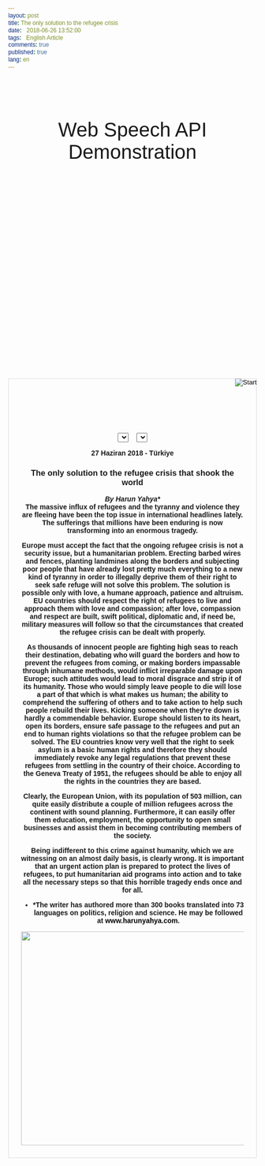```yaml
---
layout: post
title: The only solution to the refugee crisis
date:   2018-06-26 13:52:00
tags:   English Article 
comments: true
published: true
lang: en
---
```

  
<br>
<script src="//cdnjs.cloudflare.com/ajax/libs/jquery/1.8.3/jquery.min.js"></script>




  
<style>
  * {
    font-family: Verdana, Arial, sans-serif;
  }
  a:link {
    color:#000;
    text-decoration: none;
  }
  a:visited {
    color:#000;
  }
  a:hover {
    color:#33F;
  }
  .button {
    background: -webkit-linear-gradient(top,#008dfd 0,#0370ea 100%);
    border: 1px solid #076bd2;
    border-radius: 3px;
    color: #fff;
    display: none;
    font-size: 13px;
    font-weight: bold;
    line-height: 1.3;
    padding: 8px 25px;
    text-align: center;
    text-shadow: 1px 1px 1px #076bd2;
    letter-spacing: normal;
  }
  .center {
    padding: 10px;
    text-align: center;
  }
  .final {
    color: black;
    padding-right: 3px; 
  }
  .interim {
    color: gray;
  }
  .info {
    font-size: 14px;
    text-align: center;
    color: #777;
    display: none;
  }
  .right {
    float: right;
  }
  .sidebyside {
    display: inline-block;
    width: 45%;
    min-height: 40px;
    text-align: left;
    vertical-align: top;
  }
  #headline {
    font-size: 40px;
    font-weight: 300;
  }
  #info {
    font-size: 20px;
    text-align: center;
    color: #777;
    visibility: hidden;
  }
  #results {
    font-size: 14px;
    font-weight: bold;
    border: 1px solid #ddd;
    padding: 15px;
    text-align: left;
    min-height: 150px;
  }
  #start_button {
    border: 0;
    background-color:transparent;
    padding: 0;
  }
</style>


<h2 class="center" id="headline">
  <a href="http://dvcs.w3.org/hg/speech-api/raw-file/tip/speechapi.html">
    </a>Web Speech API Demonstration</h2>
<div id="info">
  <p id="info_start">Click on the microphone icon and begin speaking.</p>
  <p id="info_speak_now">Speak now.</p>
  <p id="info_no_speech">No speech was detected. You may need to adjust your
    <a href="//support.google.com/chrome/bin/answer.py?hl=en&amp;answer=1407892">
      microphone settings</a>.</p>
  <p id="info_no_microphone" style="display:none">
    No microphone was found. Ensure that a microphone is installed and that
    <a href="//support.google.com/chrome/bin/answer.py?hl=en&amp;answer=1407892">
    microphone settings</a> are configured correctly.</p>
  <p id="info_allow">Click the "Allow" button above to enable your microphone.</p>
  <p id="info_denied">Permission to use microphone was denied.</p>
  <p id="info_blocked">Permission to use microphone is blocked. To change,
    go to chrome://settings/contentExceptions#media-stream</p>
  <p id="info_upgrade">Web Speech API is not supported by this browser.
     Upgrade to <a href="//www.google.com/chrome">Chrome</a>
     version 25 or later.</p>
</div>
<div class="right">
  <button id="start_button" onclick="startButton(event)">
    <img id="start_img" src="//vdemir.github.io/images/mic.gif" alt="Start"></button>
</div>
<div id="results">
  <span id="final_span" class="final"></span>
  <span id="interim_span" class="interim"></span>
  <p>
<div></div>
<div class="center">
  <div class="sidebyside" style="text-align:right">
    <button id="copy_button" class="button" onclick="copyButton()">
      Copy and Paste</button>
    <div id="copy_info" class="info">
      Press Control-C to copy text.<br>(Command-C on Mac.)
    </div>
  </div>
  <div class="sidebyside">
    <button id="email_button" class="button" onclick="emailButton()">
      Create Email</button>
    <div id="email_info" class="info">
      Text sent to default email application.<br>
      (See chrome://settings/handlers to change.)
    </div>
  </div>
  <p>
  <div id="div_language">
    <select id="select_language" onchange="updateCountry()"></select>
    &nbsp;&nbsp;
    <select id="select_dialect"></select>
  </div>
  <div></div>
<script>
var langs =
[['Türkçe',         ['tr-TR']],
 ['English',        ['en-US', 'United States'],
                    ['en-GB', 'United Kingdom']]];

for (var i = 0; i < langs.length; i++) {
  select_language.options[i] = new Option(langs[i][0], i);
}
select_language.selectedIndex = 1;
updateCountry();
select_dialect.selectedIndex = 1;
showInfo('info_start');

function updateCountry() {
  for (var i = select_dialect.options.length - 1; i >= 0; i--) {
    select_dialect.remove(i);
  }
  var list = langs[select_language.selectedIndex];
  for (var i = 1; i < list.length; i++) {
    select_dialect.options.add(new Option(list[i][1], list[i][0]));
  }
  select_dialect.style.visibility = list[1].length == 1 ? 'hidden' : 'visible';
}

var create_email = false;
var final_transcript = '';
var recognizing = false;
var ignore_onend;
var start_timestamp;
if (!('webkitSpeechRecognition' in window)) {
  upgrade();
} else {
  start_button.style.display = 'inline-block';
  var recognition = new webkitSpeechRecognition();
  recognition.continuous = true;
  recognition.interimResults = true;

  recognition.onstart = function() {
    recognizing = true;
    showInfo('info_speak_now');
    start_img.src = '//vdemir.github.io/images/mic-animate.gif';
  };

  recognition.onerror = function(event) {
    if (event.error == 'no-speech') {
      start_img.src = '//vdemir.github.io/images/mic.gif';
      showInfo('info_no_speech');
      ignore_onend = true;
    }
    if (event.error == 'audio-capture') {
      start_img.src = '//vdemir.github.io/images/mic.gif';
      showInfo('info_no_microphone');
      ignore_onend = true;
    }
    if (event.error == 'not-allowed') {
      if (event.timeStamp - start_timestamp < 100) {
        showInfo('info_blocked');
      } else {
        showInfo('info_denied');
      }
      ignore_onend = true;
    }
  };

  recognition.onend = function() {
    recognizing = false;
    if (ignore_onend) {
      return;
    }
    start_img.src = '//vdemir.github.io/images/mic.gif';
    if (!final_transcript) {
      showInfo('info_start');
      return;
    }
    showInfo('');
    if (window.getSelection) {
      window.getSelection().removeAllRanges();
      var range = document.createRange();
      range.selectNode(document.getElementById('final_span'));
      window.getSelection().addRange(range);
    }
    if (create_email) {
      create_email = false;
      createEmail();
    }
  };

  recognition.onresult = function(event) {
    var interim_transcript = '';
    for (var i = event.resultIndex; i < event.results.length; ++i) {
      if (event.results[i].isFinal) {
        final_transcript += event.results[i][0].transcript;
      } else {
        interim_transcript += event.results[i][0].transcript;
      }
    }
    final_transcript = capitalize(final_transcript);
    final_span.innerHTML = linebreak(final_transcript);
    interim_span.innerHTML = linebreak(interim_transcript);
    if (final_transcript || interim_transcript) {
      showButtons('inline-block');
    }
  };
}

function upgrade() {
  start_button.style.visibility = 'hidden';
  showInfo('info_upgrade');
}

var two_line = /\n\n/g;
var one_line = /\n/g;
function linebreak(s) {
  return s.replace(two_line, '<p></p>').replace(one_line, '<br>');
}

var first_char = /\S/;
function capitalize(s) {
  return s.replace(first_char, function(m) { return m.toUpperCase(); });
}

function createEmail() {
  var n = final_transcript.indexOf('\n');
  if (n < 0 || n >= 80) {
    n = 40 + final_transcript.substring(40).indexOf(' ');
  }
  var subject = encodeURI(final_transcript.substring(0, n));
  var body = encodeURI(final_transcript.substring(n + 1));
  window.location.href = 'mailto:?subject=' + subject + '&body=' + body;
}

function copyButton() {
  if (recognizing) {
    recognizing = false;
    recognition.stop();
  }
  copy_button.style.display = 'none';
  copy_info.style.display = 'inline-block';
  showInfo('');
}

function emailButton() {
  if (recognizing) {
    create_email = true;
    recognizing = false;
    recognition.stop();
  } else {
    createEmail();
  }
  email_button.style.display = 'none';
  email_info.style.display = 'inline-block';
  showInfo('');
}

function startButton(event) {
  if (recognizing) {
    recognition.stop();
    return;
  }
  final_transcript = '';
  recognition.lang = select_dialect.value;
  recognition.start();
  ignore_onend = false;
  final_span.innerHTML = '';
  interim_span.innerHTML = '';
  start_img.src = '//vdemir.github.io/images/mic-slash.gif';
  showInfo('info_allow');
  showButtons('none');
  start_timestamp = event.timeStamp;
}

function showInfo(s) {
  if (s) {
    for (var child = info.firstChild; child; child = child.nextSibling) {
      if (child.style) {
        child.style.display = child.id == s ? 'inline' : 'none';
      }
    }
    info.style.visibility = 'visible';
  } else {
    info.style.visibility = 'hidden';
  }
}

var current_style;
function showButtons(style) {
  if (style == current_style) {
    return;
  }
  current_style = style;
  copy_button.style.display = style;
  email_button.style.display = style;
  copy_info.style.display = 'none';
  email_info.style.display = 'none';
}
</script>
<p class="meta">27 Haziran 2018 - Türkiye</p>

### The only solution to the refugee crisis that shook the world

_By Harun Yahya*_
<br>
<i class="fas fa-paragraph fa-2x"></i> The massive influx of refugees and the tyranny and violence they are fleeing have been the top issue in international headlines lately. The sufferings that millions have been enduring is now transforming into an enormous tragedy.

Europe must accept the fact that the ongoing refugee crisis is not a security issue, but a humanitarian problem. Erecting barbed wires and fences, planting landmines along the borders and subjecting poor people that have already lost pretty much everything to a new kind of tyranny in order to illegally deprive them of their right to seek safe refuge will not solve this problem. The solution is possible only with love, a humane approach, patience and altruism. EU countries should respect the right of refugees to live and approach them with love and compassion; after love, compassion and respect are built, swift political, diplomatic and, if need be, military measures will follow so that the circumstances that created the refugee crisis can be dealt with properly. 

As thousands of innocent people are fighting high seas to reach their destination, debating who will guard the borders and how to prevent the refugees from coming, or making borders impassable through inhumane methods, would inflict irreparable damage upon Europe; such attitudes would lead to moral disgrace and strip it of its humanity. Those who would simply leave people to die will lose a part of that which is what makes us human; the ability to comprehend the suffering of others and to take action to help such people rebuild their lives. Kicking someone when they're down is hardly a commendable behavior. Europe should listen to its heart, open its borders, ensure safe passage to the refugees and put an end to human rights violations so that the refugee problem can be solved. The EU countries know very well that the right to seek asylum is a basic human rights and therefore they should immediately revoke any legal regulations that prevent these refugees from settling in the country of their choice. According to the Geneva Treaty of 1951, the refugees should be able to enjoy all the rights in the countries they are based.

Clearly, the European Union, with its population of 503 million, can quite easily distribute a couple of million refugees across the continent with sound planning. Furthermore, it can easily offer them education, employment, the opportunity to open small businesses and assist them in becoming contributing members of the society.

Being indifferent to this crime against humanity, which we are witnessing on an almost daily basis, is clearly wrong. It is important that an urgent action plan is prepared to protect the lives of refugees, to put humanitarian aid programs into action and to take all the necessary steps so that this horrible tragedy ends once and for all.



* *The writer has authored more than 300 books translated into 73 languages on politics, religion and science. He may be followed at www.harunyahya.com.


<img style="-webkit-user-select: none;cursor: zoom-in;" src="https://i2.wp.com/www.dunyahalleri.com/wp-content/uploads/2018/07/kaygilar.jpg?ssl=1" width="771" height="433">

